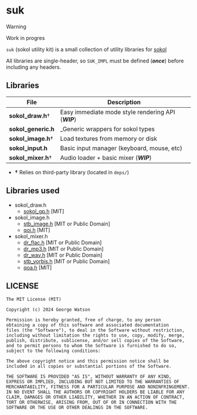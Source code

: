 # suk

> [!WARNING]
> Work in progres

```suk``` (sokol utility kit) is a small collection of utility libraries for [sokol](https://github.com/floooh/sokol/)

All libraries are single-header, so `SUK_IMPL` must be defined (***once***) before including any headers.

## Libraries

| File                  | Description                                   |
|-----------------------|-----------------------------------------------|
| **sokol_draw.h**†     | Easy immediate mode style rendering API (***WIP***) |
| **sokol_generic.h**   | _Generic wrappers for sokol types             |
| **sokol_image.h**†    | Load textures from memory or disk             |
| **sokol_input.h**     | Basic input manager (keyboard, mouse, etc)    |
| **sokol_mixer.h**†    | Audio loader + basic mixer (***WIP***)        |

* **†** Relies on third-party library (located in `deps/`)

## Libraries used

- sokol_draw.h
    - [sokol_gp.h](https://github.com/edubart/sokol_gp/) [MIT]
- sokol_image.h
    - [stb_image.h](https://github.com/nothings/stb) [MIT or Public Domain]
    - [qoi.h](https://github.com/phoboslab/qoi/) [MIT]
- sokol_mixer.h
    - [dr_flac.h](https://github.com/mackron/dr_libs/) [MIT or Public Domain]
    - [dr_mp3.h](https://github.com/mackron/dr_libs/) [MIT or Public Domain]
    - [dr_wav.h](https://github.com/mackron/dr_libs/) [MIT or Public Domain]
    - [stb_vorbis.h](https://github.com/nothings/stb) [MIT or Public Domain]
    - [qoa.h](https://github.com/phoboslab/qoa/) [MIT]
    

## LICENSE
```
The MIT License (MIT)

Copyright (c) 2024 George Watson

Permission is hereby granted, free of charge, to any person
obtaining a copy of this software and associated documentation
files (the "Software"), to deal in the Software without restriction,
including without limitation the rights to use, copy, modify, merge,
publish, distribute, sublicense, and/or sell copies of the Software,
and to permit persons to whom the Software is furnished to do so,
subject to the following conditions:

The above copyright notice and this permission notice shall be
included in all copies or substantial portions of the Software.

THE SOFTWARE IS PROVIDED "AS IS", WITHOUT WARRANTY OF ANY KIND,
EXPRESS OR IMPLIED, INCLUDING BUT NOT LIMITED TO THE WARRANTIES OF
MERCHANTABILITY, FITNESS FOR A PARTICULAR PURPOSE AND NONINFRINGEMENT.
IN NO EVENT SHALL THE AUTHORS OR COPYRIGHT HOLDERS BE LIABLE FOR ANY
CLAIM, DAMAGES OR OTHER LIABILITY, WHETHER IN AN ACTION OF CONTRACT,
TORT OR OTHERWISE, ARISING FROM, OUT OF OR IN CONNECTION WITH THE
SOFTWARE OR THE USE OR OTHER DEALINGS IN THE SOFTWARE.
```

